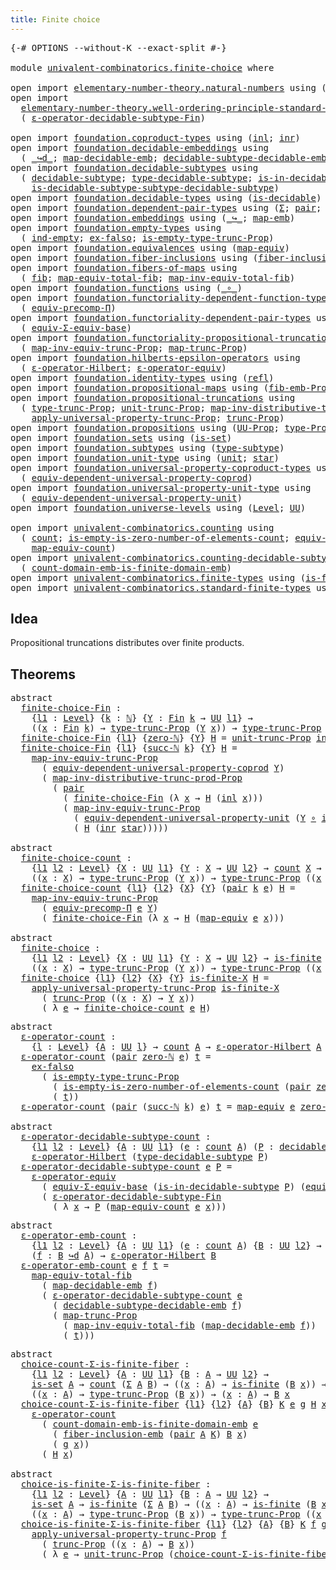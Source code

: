 ```yaml
---
title: Finite choice
---
```


<pre class="Agda"><a id="39" class="Symbol">{-#</a> <a id="43" class="Keyword">OPTIONS</a> <a id="51" class="Pragma">--without-K</a> <a id="63" class="Pragma">--exact-split</a> <a id="77" class="Symbol">#-}</a>

<a id="82" class="Keyword">module</a> <a id="89" href="univalent-combinatorics.finite-choice.html" class="Module">univalent-combinatorics.finite-choice</a> <a id="127" class="Keyword">where</a>

<a id="134" class="Keyword">open</a> <a id="139" class="Keyword">import</a> <a id="146" href="elementary-number-theory.natural-numbers.html" class="Module">elementary-number-theory.natural-numbers</a> <a id="187" class="Keyword">using</a> <a id="193" class="Symbol">(</a><a id="194" href="elementary-number-theory.natural-numbers.html#1458" class="Datatype">ℕ</a><a id="195" class="Symbol">;</a> <a id="197" href="elementary-number-theory.natural-numbers.html#1479" class="InductiveConstructor">zero-ℕ</a><a id="203" class="Symbol">;</a> <a id="205" href="elementary-number-theory.natural-numbers.html#1492" class="InductiveConstructor">succ-ℕ</a><a id="211" class="Symbol">)</a>
<a id="213" class="Keyword">open</a> <a id="218" class="Keyword">import</a>
  <a id="227" href="elementary-number-theory.well-ordering-principle-standard-finite-types.html" class="Module">elementary-number-theory.well-ordering-principle-standard-finite-types</a> <a id="298" class="Keyword">using</a>
  <a id="306" class="Symbol">(</a> <a id="308" href="elementary-number-theory.well-ordering-principle-standard-finite-types.html#8094" class="Function">ε-operator-decidable-subtype-Fin</a><a id="340" class="Symbol">)</a>

<a id="343" class="Keyword">open</a> <a id="348" class="Keyword">import</a> <a id="355" href="foundation.coproduct-types.html" class="Module">foundation.coproduct-types</a> <a id="382" class="Keyword">using</a> <a id="388" class="Symbol">(</a><a id="389" href="foundation.coproduct-types.html#1239" class="InductiveConstructor">inl</a><a id="392" class="Symbol">;</a> <a id="394" href="foundation.coproduct-types.html#1262" class="InductiveConstructor">inr</a><a id="397" class="Symbol">)</a>
<a id="399" class="Keyword">open</a> <a id="404" class="Keyword">import</a> <a id="411" href="foundation.decidable-embeddings.html" class="Module">foundation.decidable-embeddings</a> <a id="443" class="Keyword">using</a>
  <a id="451" class="Symbol">(</a> <a id="453" href="foundation.decidable-embeddings.html#3738" class="Function Operator">_↪d_</a><a id="457" class="Symbol">;</a> <a id="459" href="foundation.decidable-embeddings.html#3839" class="Function">map-decidable-emb</a><a id="476" class="Symbol">;</a> <a id="478" href="foundation.decidable-embeddings.html#6077" class="Function">decidable-subtype-decidable-emb</a><a id="509" class="Symbol">)</a>
<a id="511" class="Keyword">open</a> <a id="516" class="Keyword">import</a> <a id="523" href="foundation.decidable-subtypes.html" class="Module">foundation.decidable-subtypes</a> <a id="553" class="Keyword">using</a>
  <a id="561" class="Symbol">(</a> <a id="563" href="foundation.decidable-subtypes.html#1705" class="Function">decidable-subtype</a><a id="580" class="Symbol">;</a> <a id="582" href="foundation.decidable-subtypes.html#2693" class="Function">type-decidable-subtype</a><a id="604" class="Symbol">;</a> <a id="606" href="foundation.decidable-subtypes.html#2272" class="Function">is-in-decidable-subtype</a><a id="629" class="Symbol">;</a>
    <a id="635" href="foundation.decidable-subtypes.html#2073" class="Function">is-decidable-subtype-subtype-decidable-subtype</a><a id="681" class="Symbol">)</a>
<a id="683" class="Keyword">open</a> <a id="688" class="Keyword">import</a> <a id="695" href="foundation.decidable-types.html" class="Module">foundation.decidable-types</a> <a id="722" class="Keyword">using</a> <a id="728" class="Symbol">(</a><a id="729" href="foundation.decidable-types.html#1905" class="Function">is-decidable</a><a id="741" class="Symbol">)</a>
<a id="743" class="Keyword">open</a> <a id="748" class="Keyword">import</a> <a id="755" href="foundation.dependent-pair-types.html" class="Module">foundation.dependent-pair-types</a> <a id="787" class="Keyword">using</a> <a id="793" class="Symbol">(</a><a id="794" href="foundation-core.dependent-pair-types.html#515" class="Record">Σ</a><a id="795" class="Symbol">;</a> <a id="797" href="foundation-core.dependent-pair-types.html#588" class="InductiveConstructor">pair</a><a id="801" class="Symbol">;</a> <a id="803" href="foundation-core.dependent-pair-types.html#605" class="Field">pr1</a><a id="806" class="Symbol">;</a> <a id="808" href="foundation-core.dependent-pair-types.html#617" class="Field">pr2</a><a id="811" class="Symbol">)</a>
<a id="813" class="Keyword">open</a> <a id="818" class="Keyword">import</a> <a id="825" href="foundation.embeddings.html" class="Module">foundation.embeddings</a> <a id="847" class="Keyword">using</a> <a id="853" class="Symbol">(</a><a id="854" href="foundation-core.embeddings.html#1074" class="Function Operator">_↪_</a><a id="857" class="Symbol">;</a> <a id="859" href="foundation-core.embeddings.html#1217" class="Function">map-emb</a><a id="866" class="Symbol">)</a>
<a id="868" class="Keyword">open</a> <a id="873" class="Keyword">import</a> <a id="880" href="foundation.empty-types.html" class="Module">foundation.empty-types</a> <a id="903" class="Keyword">using</a>
  <a id="911" class="Symbol">(</a> <a id="913" href="foundation-core.empty-types.html#1081" class="Function">ind-empty</a><a id="922" class="Symbol">;</a> <a id="924" href="foundation-core.empty-types.html#1160" class="Function">ex-falso</a><a id="932" class="Symbol">;</a> <a id="934" href="foundation.empty-types.html#2461" class="Function">is-empty-type-trunc-Prop</a><a id="958" class="Symbol">)</a>
<a id="960" class="Keyword">open</a> <a id="965" class="Keyword">import</a> <a id="972" href="foundation.equivalences.html" class="Module">foundation.equivalences</a> <a id="996" class="Keyword">using</a> <a id="1002" class="Symbol">(</a><a id="1003" href="foundation-core.equivalences.html#1821" class="Function">map-equiv</a><a id="1012" class="Symbol">)</a>
<a id="1014" class="Keyword">open</a> <a id="1019" class="Keyword">import</a> <a id="1026" href="foundation.fiber-inclusions.html" class="Module">foundation.fiber-inclusions</a> <a id="1054" class="Keyword">using</a> <a id="1060" class="Symbol">(</a><a id="1061" href="foundation.fiber-inclusions.html#4329" class="Function">fiber-inclusion-emb</a><a id="1080" class="Symbol">)</a>
<a id="1082" class="Keyword">open</a> <a id="1087" class="Keyword">import</a> <a id="1094" href="foundation.fibers-of-maps.html" class="Module">foundation.fibers-of-maps</a> <a id="1120" class="Keyword">using</a>
  <a id="1128" class="Symbol">(</a> <a id="1130" href="foundation-core.fibers-of-maps.html#942" class="Function">fib</a><a id="1133" class="Symbol">;</a> <a id="1135" href="foundation-core.fibers-of-maps.html#4169" class="Function">map-equiv-total-fib</a><a id="1154" class="Symbol">;</a> <a id="1156" href="foundation-core.fibers-of-maps.html#4369" class="Function">map-inv-equiv-total-fib</a><a id="1179" class="Symbol">)</a>
<a id="1181" class="Keyword">open</a> <a id="1186" class="Keyword">import</a> <a id="1193" href="foundation.functions.html" class="Module">foundation.functions</a> <a id="1214" class="Keyword">using</a> <a id="1220" class="Symbol">(</a><a id="1221" href="foundation-core.functions.html#420" class="Function Operator">_∘_</a><a id="1224" class="Symbol">)</a>
<a id="1226" class="Keyword">open</a> <a id="1231" class="Keyword">import</a> <a id="1238" href="foundation.functoriality-dependent-function-types.html" class="Module">foundation.functoriality-dependent-function-types</a> <a id="1288" class="Keyword">using</a>
  <a id="1296" class="Symbol">(</a> <a id="1298" href="foundation-core.functoriality-dependent-function-types.html#3822" class="Function">equiv-precomp-Π</a><a id="1313" class="Symbol">)</a>
<a id="1315" class="Keyword">open</a> <a id="1320" class="Keyword">import</a> <a id="1327" href="foundation.functoriality-dependent-pair-types.html" class="Module">foundation.functoriality-dependent-pair-types</a> <a id="1373" class="Keyword">using</a>
  <a id="1381" class="Symbol">(</a> <a id="1383" href="foundation-core.functoriality-dependent-pair-types.html#9514" class="Function">equiv-Σ-equiv-base</a><a id="1401" class="Symbol">)</a>
<a id="1403" class="Keyword">open</a> <a id="1408" class="Keyword">import</a> <a id="1415" href="foundation.functoriality-propositional-truncation.html" class="Module">foundation.functoriality-propositional-truncation</a> <a id="1465" class="Keyword">using</a>
  <a id="1473" class="Symbol">(</a> <a id="1475" href="foundation.functoriality-propositional-truncation.html#3388" class="Function">map-inv-equiv-trunc-Prop</a><a id="1499" class="Symbol">;</a> <a id="1501" href="foundation.functoriality-propositional-truncation.html#1443" class="Function">map-trunc-Prop</a><a id="1515" class="Symbol">)</a>
<a id="1517" class="Keyword">open</a> <a id="1522" class="Keyword">import</a> <a id="1529" href="foundation.hilberts-epsilon-operators.html" class="Module">foundation.hilberts-epsilon-operators</a> <a id="1567" class="Keyword">using</a>
  <a id="1575" class="Symbol">(</a> <a id="1577" href="foundation.hilberts-epsilon-operators.html#675" class="Function">ε-operator-Hilbert</a><a id="1595" class="Symbol">;</a> <a id="1597" href="foundation.hilberts-epsilon-operators.html#871" class="Function">ε-operator-equiv</a><a id="1613" class="Symbol">)</a>
<a id="1615" class="Keyword">open</a> <a id="1620" class="Keyword">import</a> <a id="1627" href="foundation.identity-types.html" class="Module">foundation.identity-types</a> <a id="1653" class="Keyword">using</a> <a id="1659" class="Symbol">(</a><a id="1660" href="foundation-core.identity-types.html#1820" class="InductiveConstructor">refl</a><a id="1664" class="Symbol">)</a>
<a id="1666" class="Keyword">open</a> <a id="1671" class="Keyword">import</a> <a id="1678" href="foundation.propositional-maps.html" class="Module">foundation.propositional-maps</a> <a id="1708" class="Keyword">using</a> <a id="1714" class="Symbol">(</a><a id="1715" href="foundation-core.propositional-maps.html#2473" class="Function">fib-emb-Prop</a><a id="1727" class="Symbol">)</a>
<a id="1729" class="Keyword">open</a> <a id="1734" class="Keyword">import</a> <a id="1741" href="foundation.propositional-truncations.html" class="Module">foundation.propositional-truncations</a> <a id="1778" class="Keyword">using</a>
  <a id="1786" class="Symbol">(</a> <a id="1788" href="foundation.propositional-truncations.html#2034" class="Function">type-trunc-Prop</a><a id="1803" class="Symbol">;</a> <a id="1805" href="foundation.propositional-truncations.html#2118" class="Function">unit-trunc-Prop</a><a id="1820" class="Symbol">;</a> <a id="1822" href="foundation.propositional-truncations.html#9824" class="Function">map-inv-distributive-trunc-prod-Prop</a><a id="1858" class="Symbol">;</a>
    <a id="1864" href="foundation.propositional-truncations.html#5603" class="Function">apply-universal-property-trunc-Prop</a><a id="1899" class="Symbol">;</a> <a id="1901" href="foundation.propositional-truncations.html#2532" class="Function">trunc-Prop</a><a id="1911" class="Symbol">)</a>
<a id="1913" class="Keyword">open</a> <a id="1918" class="Keyword">import</a> <a id="1925" href="foundation.propositions.html" class="Module">foundation.propositions</a> <a id="1949" class="Keyword">using</a> <a id="1955" class="Symbol">(</a><a id="1956" href="foundation-core.propositions.html#1393" class="Function">UU-Prop</a><a id="1963" class="Symbol">;</a> <a id="1965" href="foundation-core.propositions.html#1495" class="Function">type-Prop</a><a id="1974" class="Symbol">)</a>
<a id="1976" class="Keyword">open</a> <a id="1981" class="Keyword">import</a> <a id="1988" href="foundation.sets.html" class="Module">foundation.sets</a> <a id="2004" class="Keyword">using</a> <a id="2010" class="Symbol">(</a><a id="2011" href="foundation-core.sets.html#1113" class="Function">is-set</a><a id="2017" class="Symbol">)</a>
<a id="2019" class="Keyword">open</a> <a id="2024" class="Keyword">import</a> <a id="2031" href="foundation.subtypes.html" class="Module">foundation.subtypes</a> <a id="2051" class="Keyword">using</a> <a id="2057" class="Symbol">(</a><a id="2058" href="foundation-core.subtypes.html#2555" class="Function">type-subtype</a><a id="2070" class="Symbol">)</a>
<a id="2072" class="Keyword">open</a> <a id="2077" class="Keyword">import</a> <a id="2084" href="foundation.unit-type.html" class="Module">foundation.unit-type</a> <a id="2105" class="Keyword">using</a> <a id="2111" class="Symbol">(</a><a id="2112" href="foundation.unit-type.html#1075" class="Datatype">unit</a><a id="2116" class="Symbol">;</a> <a id="2118" href="foundation.unit-type.html#1099" class="InductiveConstructor">star</a><a id="2122" class="Symbol">)</a>
<a id="2124" class="Keyword">open</a> <a id="2129" class="Keyword">import</a> <a id="2136" href="foundation.universal-property-coproduct-types.html" class="Module">foundation.universal-property-coproduct-types</a> <a id="2182" class="Keyword">using</a>
  <a id="2190" class="Symbol">(</a> <a id="2192" href="foundation.universal-property-coproduct-types.html#1636" class="Function">equiv-dependent-universal-property-coprod</a><a id="2233" class="Symbol">)</a>
<a id="2235" class="Keyword">open</a> <a id="2240" class="Keyword">import</a> <a id="2247" href="foundation.universal-property-unit-type.html" class="Module">foundation.universal-property-unit-type</a> <a id="2287" class="Keyword">using</a>
  <a id="2295" class="Symbol">(</a> <a id="2297" href="foundation.universal-property-unit-type.html#1671" class="Function">equiv-dependent-universal-property-unit</a><a id="2336" class="Symbol">)</a>
<a id="2338" class="Keyword">open</a> <a id="2343" class="Keyword">import</a> <a id="2350" href="foundation.universe-levels.html" class="Module">foundation.universe-levels</a> <a id="2377" class="Keyword">using</a> <a id="2383" class="Symbol">(</a><a id="2384" href="Agda.Primitive.html#597" class="Postulate">Level</a><a id="2389" class="Symbol">;</a> <a id="2391" href="foundation-core.universe-levels.html#235" class="Primitive">UU</a><a id="2393" class="Symbol">)</a>

<a id="2396" class="Keyword">open</a> <a id="2401" class="Keyword">import</a> <a id="2408" href="univalent-combinatorics.counting.html" class="Module">univalent-combinatorics.counting</a> <a id="2441" class="Keyword">using</a>
  <a id="2449" class="Symbol">(</a> <a id="2451" href="univalent-combinatorics.counting.html#1901" class="Function">count</a><a id="2456" class="Symbol">;</a> <a id="2458" href="univalent-combinatorics.counting.html#4160" class="Function">is-empty-is-zero-number-of-elements-count</a><a id="2499" class="Symbol">;</a> <a id="2501" href="univalent-combinatorics.counting.html#2098" class="Function">equiv-count</a><a id="2512" class="Symbol">;</a>
    <a id="2518" href="univalent-combinatorics.counting.html#2172" class="Function">map-equiv-count</a><a id="2533" class="Symbol">)</a>
<a id="2535" class="Keyword">open</a> <a id="2540" class="Keyword">import</a> <a id="2547" href="univalent-combinatorics.counting-decidable-subtypes.html" class="Module">univalent-combinatorics.counting-decidable-subtypes</a> <a id="2599" class="Keyword">using</a>
  <a id="2607" class="Symbol">(</a> <a id="2609" href="univalent-combinatorics.counting-decidable-subtypes.html#6606" class="Function">count-domain-emb-is-finite-domain-emb</a><a id="2646" class="Symbol">)</a>
<a id="2648" class="Keyword">open</a> <a id="2653" class="Keyword">import</a> <a id="2660" href="univalent-combinatorics.finite-types.html" class="Module">univalent-combinatorics.finite-types</a> <a id="2697" class="Keyword">using</a> <a id="2703" class="Symbol">(</a><a id="2704" href="univalent-combinatorics.finite-types.html#4244" class="Function">is-finite</a><a id="2713" class="Symbol">)</a>
<a id="2715" class="Keyword">open</a> <a id="2720" class="Keyword">import</a> <a id="2727" href="univalent-combinatorics.standard-finite-types.html" class="Module">univalent-combinatorics.standard-finite-types</a> <a id="2773" class="Keyword">using</a> <a id="2779" class="Symbol">(</a><a id="2780" href="univalent-combinatorics.standard-finite-types.html#2149" class="Function">Fin</a><a id="2783" class="Symbol">;</a> <a id="2785" href="univalent-combinatorics.standard-finite-types.html#7083" class="Function">zero-Fin</a><a id="2793" class="Symbol">)</a>
</pre>
## Idea

Propositional truncations distributes over finite products.

## Theorems

<pre class="Agda"><a id="2891" class="Keyword">abstract</a>
  <a id="finite-choice-Fin"></a><a id="2902" href="univalent-combinatorics.finite-choice.html#2902" class="Function">finite-choice-Fin</a> <a id="2920" class="Symbol">:</a>
    <a id="2926" class="Symbol">{</a><a id="2927" href="univalent-combinatorics.finite-choice.html#2927" class="Bound">l1</a> <a id="2930" class="Symbol">:</a> <a id="2932" href="Agda.Primitive.html#597" class="Postulate">Level</a><a id="2937" class="Symbol">}</a> <a id="2939" class="Symbol">{</a><a id="2940" href="univalent-combinatorics.finite-choice.html#2940" class="Bound">k</a> <a id="2942" class="Symbol">:</a> <a id="2944" href="elementary-number-theory.natural-numbers.html#1458" class="Datatype">ℕ</a><a id="2945" class="Symbol">}</a> <a id="2947" class="Symbol">{</a><a id="2948" href="univalent-combinatorics.finite-choice.html#2948" class="Bound">Y</a> <a id="2950" class="Symbol">:</a> <a id="2952" href="univalent-combinatorics.standard-finite-types.html#2149" class="Function">Fin</a> <a id="2956" href="univalent-combinatorics.finite-choice.html#2940" class="Bound">k</a> <a id="2958" class="Symbol">→</a> <a id="2960" href="foundation-core.universe-levels.html#235" class="Primitive">UU</a> <a id="2963" href="univalent-combinatorics.finite-choice.html#2927" class="Bound">l1</a><a id="2965" class="Symbol">}</a> <a id="2967" class="Symbol">→</a>
    <a id="2973" class="Symbol">((</a><a id="2975" href="univalent-combinatorics.finite-choice.html#2975" class="Bound">x</a> <a id="2977" class="Symbol">:</a> <a id="2979" href="univalent-combinatorics.standard-finite-types.html#2149" class="Function">Fin</a> <a id="2983" href="univalent-combinatorics.finite-choice.html#2940" class="Bound">k</a><a id="2984" class="Symbol">)</a> <a id="2986" class="Symbol">→</a> <a id="2988" href="foundation.propositional-truncations.html#2034" class="Function">type-trunc-Prop</a> <a id="3004" class="Symbol">(</a><a id="3005" href="univalent-combinatorics.finite-choice.html#2948" class="Bound">Y</a> <a id="3007" href="univalent-combinatorics.finite-choice.html#2975" class="Bound">x</a><a id="3008" class="Symbol">))</a> <a id="3011" class="Symbol">→</a> <a id="3013" href="foundation.propositional-truncations.html#2034" class="Function">type-trunc-Prop</a> <a id="3029" class="Symbol">((</a><a id="3031" href="univalent-combinatorics.finite-choice.html#3031" class="Bound">x</a> <a id="3033" class="Symbol">:</a> <a id="3035" href="univalent-combinatorics.standard-finite-types.html#2149" class="Function">Fin</a> <a id="3039" href="univalent-combinatorics.finite-choice.html#2940" class="Bound">k</a><a id="3040" class="Symbol">)</a> <a id="3042" class="Symbol">→</a> <a id="3044" href="univalent-combinatorics.finite-choice.html#2948" class="Bound">Y</a> <a id="3046" href="univalent-combinatorics.finite-choice.html#3031" class="Bound">x</a><a id="3047" class="Symbol">)</a>
  <a id="3051" href="univalent-combinatorics.finite-choice.html#2902" class="Function">finite-choice-Fin</a> <a id="3069" class="Symbol">{</a><a id="3070" href="univalent-combinatorics.finite-choice.html#3070" class="Bound">l1</a><a id="3072" class="Symbol">}</a> <a id="3074" class="Symbol">{</a><a id="3075" href="elementary-number-theory.natural-numbers.html#1479" class="InductiveConstructor">zero-ℕ</a><a id="3081" class="Symbol">}</a> <a id="3083" class="Symbol">{</a><a id="3084" href="univalent-combinatorics.finite-choice.html#3084" class="Bound">Y</a><a id="3085" class="Symbol">}</a> <a id="3087" href="univalent-combinatorics.finite-choice.html#3087" class="Bound">H</a> <a id="3089" class="Symbol">=</a> <a id="3091" href="foundation.propositional-truncations.html#2118" class="Function">unit-trunc-Prop</a> <a id="3107" href="foundation-core.empty-types.html#1081" class="Function">ind-empty</a>
  <a id="3119" href="univalent-combinatorics.finite-choice.html#2902" class="Function">finite-choice-Fin</a> <a id="3137" class="Symbol">{</a><a id="3138" href="univalent-combinatorics.finite-choice.html#3138" class="Bound">l1</a><a id="3140" class="Symbol">}</a> <a id="3142" class="Symbol">{</a><a id="3143" href="elementary-number-theory.natural-numbers.html#1492" class="InductiveConstructor">succ-ℕ</a> <a id="3150" href="univalent-combinatorics.finite-choice.html#3150" class="Bound">k</a><a id="3151" class="Symbol">}</a> <a id="3153" class="Symbol">{</a><a id="3154" href="univalent-combinatorics.finite-choice.html#3154" class="Bound">Y</a><a id="3155" class="Symbol">}</a> <a id="3157" href="univalent-combinatorics.finite-choice.html#3157" class="Bound">H</a> <a id="3159" class="Symbol">=</a>
    <a id="3165" href="foundation.functoriality-propositional-truncation.html#3388" class="Function">map-inv-equiv-trunc-Prop</a>
      <a id="3196" class="Symbol">(</a> <a id="3198" href="foundation.universal-property-coproduct-types.html#1636" class="Function">equiv-dependent-universal-property-coprod</a> <a id="3240" href="univalent-combinatorics.finite-choice.html#3154" class="Bound">Y</a><a id="3241" class="Symbol">)</a>
      <a id="3249" class="Symbol">(</a> <a id="3251" href="foundation.propositional-truncations.html#9824" class="Function">map-inv-distributive-trunc-prod-Prop</a>
        <a id="3296" class="Symbol">(</a> <a id="3298" href="foundation-core.dependent-pair-types.html#588" class="InductiveConstructor">pair</a>
          <a id="3313" class="Symbol">(</a> <a id="3315" href="univalent-combinatorics.finite-choice.html#2902" class="Function">finite-choice-Fin</a> <a id="3333" class="Symbol">(λ</a> <a id="3336" href="univalent-combinatorics.finite-choice.html#3336" class="Bound">x</a> <a id="3338" class="Symbol">→</a> <a id="3340" href="univalent-combinatorics.finite-choice.html#3157" class="Bound">H</a> <a id="3342" class="Symbol">(</a><a id="3343" href="foundation.coproduct-types.html#1239" class="InductiveConstructor">inl</a> <a id="3347" href="univalent-combinatorics.finite-choice.html#3336" class="Bound">x</a><a id="3348" class="Symbol">)))</a>
          <a id="3362" class="Symbol">(</a> <a id="3364" href="foundation.functoriality-propositional-truncation.html#3388" class="Function">map-inv-equiv-trunc-Prop</a>
            <a id="3401" class="Symbol">(</a> <a id="3403" href="foundation.universal-property-unit-type.html#1671" class="Function">equiv-dependent-universal-property-unit</a> <a id="3443" class="Symbol">(</a><a id="3444" href="univalent-combinatorics.finite-choice.html#3154" class="Bound">Y</a> <a id="3446" href="foundation-core.functions.html#420" class="Function Operator">∘</a> <a id="3448" href="foundation.coproduct-types.html#1262" class="InductiveConstructor">inr</a><a id="3451" class="Symbol">))</a>
            <a id="3466" class="Symbol">(</a> <a id="3468" href="univalent-combinatorics.finite-choice.html#3157" class="Bound">H</a> <a id="3470" class="Symbol">(</a><a id="3471" href="foundation.coproduct-types.html#1262" class="InductiveConstructor">inr</a> <a id="3475" href="foundation.unit-type.html#1099" class="InductiveConstructor">star</a><a id="3479" class="Symbol">)))))</a>

<a id="3486" class="Keyword">abstract</a>
  <a id="finite-choice-count"></a><a id="3497" href="univalent-combinatorics.finite-choice.html#3497" class="Function">finite-choice-count</a> <a id="3517" class="Symbol">:</a>
    <a id="3523" class="Symbol">{</a><a id="3524" href="univalent-combinatorics.finite-choice.html#3524" class="Bound">l1</a> <a id="3527" href="univalent-combinatorics.finite-choice.html#3527" class="Bound">l2</a> <a id="3530" class="Symbol">:</a> <a id="3532" href="Agda.Primitive.html#597" class="Postulate">Level</a><a id="3537" class="Symbol">}</a> <a id="3539" class="Symbol">{</a><a id="3540" href="univalent-combinatorics.finite-choice.html#3540" class="Bound">X</a> <a id="3542" class="Symbol">:</a> <a id="3544" href="foundation-core.universe-levels.html#235" class="Primitive">UU</a> <a id="3547" href="univalent-combinatorics.finite-choice.html#3524" class="Bound">l1</a><a id="3549" class="Symbol">}</a> <a id="3551" class="Symbol">{</a><a id="3552" href="univalent-combinatorics.finite-choice.html#3552" class="Bound">Y</a> <a id="3554" class="Symbol">:</a> <a id="3556" href="univalent-combinatorics.finite-choice.html#3540" class="Bound">X</a> <a id="3558" class="Symbol">→</a> <a id="3560" href="foundation-core.universe-levels.html#235" class="Primitive">UU</a> <a id="3563" href="univalent-combinatorics.finite-choice.html#3527" class="Bound">l2</a><a id="3565" class="Symbol">}</a> <a id="3567" class="Symbol">→</a> <a id="3569" href="univalent-combinatorics.counting.html#1901" class="Function">count</a> <a id="3575" href="univalent-combinatorics.finite-choice.html#3540" class="Bound">X</a> <a id="3577" class="Symbol">→</a>
    <a id="3583" class="Symbol">((</a><a id="3585" href="univalent-combinatorics.finite-choice.html#3585" class="Bound">x</a> <a id="3587" class="Symbol">:</a> <a id="3589" href="univalent-combinatorics.finite-choice.html#3540" class="Bound">X</a><a id="3590" class="Symbol">)</a> <a id="3592" class="Symbol">→</a> <a id="3594" href="foundation.propositional-truncations.html#2034" class="Function">type-trunc-Prop</a> <a id="3610" class="Symbol">(</a><a id="3611" href="univalent-combinatorics.finite-choice.html#3552" class="Bound">Y</a> <a id="3613" href="univalent-combinatorics.finite-choice.html#3585" class="Bound">x</a><a id="3614" class="Symbol">))</a> <a id="3617" class="Symbol">→</a> <a id="3619" href="foundation.propositional-truncations.html#2034" class="Function">type-trunc-Prop</a> <a id="3635" class="Symbol">((</a><a id="3637" href="univalent-combinatorics.finite-choice.html#3637" class="Bound">x</a> <a id="3639" class="Symbol">:</a> <a id="3641" href="univalent-combinatorics.finite-choice.html#3540" class="Bound">X</a><a id="3642" class="Symbol">)</a> <a id="3644" class="Symbol">→</a> <a id="3646" href="univalent-combinatorics.finite-choice.html#3552" class="Bound">Y</a> <a id="3648" href="univalent-combinatorics.finite-choice.html#3637" class="Bound">x</a><a id="3649" class="Symbol">)</a>
  <a id="3653" href="univalent-combinatorics.finite-choice.html#3497" class="Function">finite-choice-count</a> <a id="3673" class="Symbol">{</a><a id="3674" href="univalent-combinatorics.finite-choice.html#3674" class="Bound">l1</a><a id="3676" class="Symbol">}</a> <a id="3678" class="Symbol">{</a><a id="3679" href="univalent-combinatorics.finite-choice.html#3679" class="Bound">l2</a><a id="3681" class="Symbol">}</a> <a id="3683" class="Symbol">{</a><a id="3684" href="univalent-combinatorics.finite-choice.html#3684" class="Bound">X</a><a id="3685" class="Symbol">}</a> <a id="3687" class="Symbol">{</a><a id="3688" href="univalent-combinatorics.finite-choice.html#3688" class="Bound">Y</a><a id="3689" class="Symbol">}</a> <a id="3691" class="Symbol">(</a><a id="3692" href="foundation-core.dependent-pair-types.html#588" class="InductiveConstructor">pair</a> <a id="3697" href="univalent-combinatorics.finite-choice.html#3697" class="Bound">k</a> <a id="3699" href="univalent-combinatorics.finite-choice.html#3699" class="Bound">e</a><a id="3700" class="Symbol">)</a> <a id="3702" href="univalent-combinatorics.finite-choice.html#3702" class="Bound">H</a> <a id="3704" class="Symbol">=</a>
    <a id="3710" href="foundation.functoriality-propositional-truncation.html#3388" class="Function">map-inv-equiv-trunc-Prop</a>
      <a id="3741" class="Symbol">(</a> <a id="3743" href="foundation-core.functoriality-dependent-function-types.html#3822" class="Function">equiv-precomp-Π</a> <a id="3759" href="univalent-combinatorics.finite-choice.html#3699" class="Bound">e</a> <a id="3761" href="univalent-combinatorics.finite-choice.html#3688" class="Bound">Y</a><a id="3762" class="Symbol">)</a>
      <a id="3770" class="Symbol">(</a> <a id="3772" href="univalent-combinatorics.finite-choice.html#2902" class="Function">finite-choice-Fin</a> <a id="3790" class="Symbol">(λ</a> <a id="3793" href="univalent-combinatorics.finite-choice.html#3793" class="Bound">x</a> <a id="3795" class="Symbol">→</a> <a id="3797" href="univalent-combinatorics.finite-choice.html#3702" class="Bound">H</a> <a id="3799" class="Symbol">(</a><a id="3800" href="foundation-core.equivalences.html#1821" class="Function">map-equiv</a> <a id="3810" href="univalent-combinatorics.finite-choice.html#3699" class="Bound">e</a> <a id="3812" href="univalent-combinatorics.finite-choice.html#3793" class="Bound">x</a><a id="3813" class="Symbol">)))</a>

<a id="3818" class="Keyword">abstract</a>
  <a id="finite-choice"></a><a id="3829" href="univalent-combinatorics.finite-choice.html#3829" class="Function">finite-choice</a> <a id="3843" class="Symbol">:</a>
    <a id="3849" class="Symbol">{</a><a id="3850" href="univalent-combinatorics.finite-choice.html#3850" class="Bound">l1</a> <a id="3853" href="univalent-combinatorics.finite-choice.html#3853" class="Bound">l2</a> <a id="3856" class="Symbol">:</a> <a id="3858" href="Agda.Primitive.html#597" class="Postulate">Level</a><a id="3863" class="Symbol">}</a> <a id="3865" class="Symbol">{</a><a id="3866" href="univalent-combinatorics.finite-choice.html#3866" class="Bound">X</a> <a id="3868" class="Symbol">:</a> <a id="3870" href="foundation-core.universe-levels.html#235" class="Primitive">UU</a> <a id="3873" href="univalent-combinatorics.finite-choice.html#3850" class="Bound">l1</a><a id="3875" class="Symbol">}</a> <a id="3877" class="Symbol">{</a><a id="3878" href="univalent-combinatorics.finite-choice.html#3878" class="Bound">Y</a> <a id="3880" class="Symbol">:</a> <a id="3882" href="univalent-combinatorics.finite-choice.html#3866" class="Bound">X</a> <a id="3884" class="Symbol">→</a> <a id="3886" href="foundation-core.universe-levels.html#235" class="Primitive">UU</a> <a id="3889" href="univalent-combinatorics.finite-choice.html#3853" class="Bound">l2</a><a id="3891" class="Symbol">}</a> <a id="3893" class="Symbol">→</a> <a id="3895" href="univalent-combinatorics.finite-types.html#4244" class="Function">is-finite</a> <a id="3905" href="univalent-combinatorics.finite-choice.html#3866" class="Bound">X</a> <a id="3907" class="Symbol">→</a>
    <a id="3913" class="Symbol">((</a><a id="3915" href="univalent-combinatorics.finite-choice.html#3915" class="Bound">x</a> <a id="3917" class="Symbol">:</a> <a id="3919" href="univalent-combinatorics.finite-choice.html#3866" class="Bound">X</a><a id="3920" class="Symbol">)</a> <a id="3922" class="Symbol">→</a> <a id="3924" href="foundation.propositional-truncations.html#2034" class="Function">type-trunc-Prop</a> <a id="3940" class="Symbol">(</a><a id="3941" href="univalent-combinatorics.finite-choice.html#3878" class="Bound">Y</a> <a id="3943" href="univalent-combinatorics.finite-choice.html#3915" class="Bound">x</a><a id="3944" class="Symbol">))</a> <a id="3947" class="Symbol">→</a> <a id="3949" href="foundation.propositional-truncations.html#2034" class="Function">type-trunc-Prop</a> <a id="3965" class="Symbol">((</a><a id="3967" href="univalent-combinatorics.finite-choice.html#3967" class="Bound">x</a> <a id="3969" class="Symbol">:</a> <a id="3971" href="univalent-combinatorics.finite-choice.html#3866" class="Bound">X</a><a id="3972" class="Symbol">)</a> <a id="3974" class="Symbol">→</a> <a id="3976" href="univalent-combinatorics.finite-choice.html#3878" class="Bound">Y</a> <a id="3978" href="univalent-combinatorics.finite-choice.html#3967" class="Bound">x</a><a id="3979" class="Symbol">)</a>
  <a id="3983" href="univalent-combinatorics.finite-choice.html#3829" class="Function">finite-choice</a> <a id="3997" class="Symbol">{</a><a id="3998" href="univalent-combinatorics.finite-choice.html#3998" class="Bound">l1</a><a id="4000" class="Symbol">}</a> <a id="4002" class="Symbol">{</a><a id="4003" href="univalent-combinatorics.finite-choice.html#4003" class="Bound">l2</a><a id="4005" class="Symbol">}</a> <a id="4007" class="Symbol">{</a><a id="4008" href="univalent-combinatorics.finite-choice.html#4008" class="Bound">X</a><a id="4009" class="Symbol">}</a> <a id="4011" class="Symbol">{</a><a id="4012" href="univalent-combinatorics.finite-choice.html#4012" class="Bound">Y</a><a id="4013" class="Symbol">}</a> <a id="4015" href="univalent-combinatorics.finite-choice.html#4015" class="Bound">is-finite-X</a> <a id="4027" href="univalent-combinatorics.finite-choice.html#4027" class="Bound">H</a> <a id="4029" class="Symbol">=</a>
    <a id="4035" href="foundation.propositional-truncations.html#5603" class="Function">apply-universal-property-trunc-Prop</a> <a id="4071" href="univalent-combinatorics.finite-choice.html#4015" class="Bound">is-finite-X</a>
      <a id="4089" class="Symbol">(</a> <a id="4091" href="foundation.propositional-truncations.html#2532" class="Function">trunc-Prop</a> <a id="4102" class="Symbol">((</a><a id="4104" href="univalent-combinatorics.finite-choice.html#4104" class="Bound">x</a> <a id="4106" class="Symbol">:</a> <a id="4108" href="univalent-combinatorics.finite-choice.html#4008" class="Bound">X</a><a id="4109" class="Symbol">)</a> <a id="4111" class="Symbol">→</a> <a id="4113" href="univalent-combinatorics.finite-choice.html#4012" class="Bound">Y</a> <a id="4115" href="univalent-combinatorics.finite-choice.html#4104" class="Bound">x</a><a id="4116" class="Symbol">))</a>
      <a id="4125" class="Symbol">(</a> <a id="4127" class="Symbol">λ</a> <a id="4129" href="univalent-combinatorics.finite-choice.html#4129" class="Bound">e</a> <a id="4131" class="Symbol">→</a> <a id="4133" href="univalent-combinatorics.finite-choice.html#3497" class="Function">finite-choice-count</a> <a id="4153" href="univalent-combinatorics.finite-choice.html#4129" class="Bound">e</a> <a id="4155" href="univalent-combinatorics.finite-choice.html#4027" class="Bound">H</a><a id="4156" class="Symbol">)</a>
</pre>
<pre class="Agda"><a id="4171" class="Keyword">abstract</a>
  <a id="ε-operator-count"></a><a id="4182" href="univalent-combinatorics.finite-choice.html#4182" class="Function">ε-operator-count</a> <a id="4199" class="Symbol">:</a>
    <a id="4205" class="Symbol">{</a><a id="4206" href="univalent-combinatorics.finite-choice.html#4206" class="Bound">l</a> <a id="4208" class="Symbol">:</a> <a id="4210" href="Agda.Primitive.html#597" class="Postulate">Level</a><a id="4215" class="Symbol">}</a> <a id="4217" class="Symbol">{</a><a id="4218" href="univalent-combinatorics.finite-choice.html#4218" class="Bound">A</a> <a id="4220" class="Symbol">:</a> <a id="4222" href="foundation-core.universe-levels.html#235" class="Primitive">UU</a> <a id="4225" href="univalent-combinatorics.finite-choice.html#4206" class="Bound">l</a><a id="4226" class="Symbol">}</a> <a id="4228" class="Symbol">→</a> <a id="4230" href="univalent-combinatorics.counting.html#1901" class="Function">count</a> <a id="4236" href="univalent-combinatorics.finite-choice.html#4218" class="Bound">A</a> <a id="4238" class="Symbol">→</a> <a id="4240" href="foundation.hilberts-epsilon-operators.html#675" class="Function">ε-operator-Hilbert</a> <a id="4259" href="univalent-combinatorics.finite-choice.html#4218" class="Bound">A</a>
  <a id="4263" href="univalent-combinatorics.finite-choice.html#4182" class="Function">ε-operator-count</a> <a id="4280" class="Symbol">(</a><a id="4281" href="foundation-core.dependent-pair-types.html#588" class="InductiveConstructor">pair</a> <a id="4286" href="elementary-number-theory.natural-numbers.html#1479" class="InductiveConstructor">zero-ℕ</a> <a id="4293" href="univalent-combinatorics.finite-choice.html#4293" class="Bound">e</a><a id="4294" class="Symbol">)</a> <a id="4296" href="univalent-combinatorics.finite-choice.html#4296" class="Bound">t</a> <a id="4298" class="Symbol">=</a>
    <a id="4304" href="foundation-core.empty-types.html#1160" class="Function">ex-falso</a>
      <a id="4319" class="Symbol">(</a> <a id="4321" href="foundation.empty-types.html#2461" class="Function">is-empty-type-trunc-Prop</a>
        <a id="4354" class="Symbol">(</a> <a id="4356" href="univalent-combinatorics.counting.html#4160" class="Function">is-empty-is-zero-number-of-elements-count</a> <a id="4398" class="Symbol">(</a><a id="4399" href="foundation-core.dependent-pair-types.html#588" class="InductiveConstructor">pair</a> <a id="4404" href="elementary-number-theory.natural-numbers.html#1479" class="InductiveConstructor">zero-ℕ</a> <a id="4411" href="univalent-combinatorics.finite-choice.html#4293" class="Bound">e</a><a id="4412" class="Symbol">)</a> <a id="4414" href="foundation-core.identity-types.html#1820" class="InductiveConstructor">refl</a><a id="4418" class="Symbol">)</a>
        <a id="4428" class="Symbol">(</a> <a id="4430" href="univalent-combinatorics.finite-choice.html#4296" class="Bound">t</a><a id="4431" class="Symbol">))</a>
  <a id="4436" href="univalent-combinatorics.finite-choice.html#4182" class="Function">ε-operator-count</a> <a id="4453" class="Symbol">(</a><a id="4454" href="foundation-core.dependent-pair-types.html#588" class="InductiveConstructor">pair</a> <a id="4459" class="Symbol">(</a><a id="4460" href="elementary-number-theory.natural-numbers.html#1492" class="InductiveConstructor">succ-ℕ</a> <a id="4467" href="univalent-combinatorics.finite-choice.html#4467" class="Bound">k</a><a id="4468" class="Symbol">)</a> <a id="4470" href="univalent-combinatorics.finite-choice.html#4470" class="Bound">e</a><a id="4471" class="Symbol">)</a> <a id="4473" href="univalent-combinatorics.finite-choice.html#4473" class="Bound">t</a> <a id="4475" class="Symbol">=</a> <a id="4477" href="foundation-core.equivalences.html#1821" class="Function">map-equiv</a> <a id="4487" href="univalent-combinatorics.finite-choice.html#4470" class="Bound">e</a> <a id="4489" href="univalent-combinatorics.standard-finite-types.html#7083" class="Function">zero-Fin</a>

<a id="4499" class="Keyword">abstract</a>
  <a id="ε-operator-decidable-subtype-count"></a><a id="4510" href="univalent-combinatorics.finite-choice.html#4510" class="Function">ε-operator-decidable-subtype-count</a> <a id="4545" class="Symbol">:</a>
    <a id="4551" class="Symbol">{</a><a id="4552" href="univalent-combinatorics.finite-choice.html#4552" class="Bound">l1</a> <a id="4555" href="univalent-combinatorics.finite-choice.html#4555" class="Bound">l2</a> <a id="4558" class="Symbol">:</a> <a id="4560" href="Agda.Primitive.html#597" class="Postulate">Level</a><a id="4565" class="Symbol">}</a> <a id="4567" class="Symbol">{</a><a id="4568" href="univalent-combinatorics.finite-choice.html#4568" class="Bound">A</a> <a id="4570" class="Symbol">:</a> <a id="4572" href="foundation-core.universe-levels.html#235" class="Primitive">UU</a> <a id="4575" href="univalent-combinatorics.finite-choice.html#4552" class="Bound">l1</a><a id="4577" class="Symbol">}</a> <a id="4579" class="Symbol">(</a><a id="4580" href="univalent-combinatorics.finite-choice.html#4580" class="Bound">e</a> <a id="4582" class="Symbol">:</a> <a id="4584" href="univalent-combinatorics.counting.html#1901" class="Function">count</a> <a id="4590" href="univalent-combinatorics.finite-choice.html#4568" class="Bound">A</a><a id="4591" class="Symbol">)</a> <a id="4593" class="Symbol">(</a><a id="4594" href="univalent-combinatorics.finite-choice.html#4594" class="Bound">P</a> <a id="4596" class="Symbol">:</a> <a id="4598" href="foundation.decidable-subtypes.html#1705" class="Function">decidable-subtype</a> <a id="4616" href="univalent-combinatorics.finite-choice.html#4555" class="Bound">l2</a> <a id="4619" href="univalent-combinatorics.finite-choice.html#4568" class="Bound">A</a><a id="4620" class="Symbol">)</a> <a id="4622" class="Symbol">→</a>
    <a id="4628" href="foundation.hilberts-epsilon-operators.html#675" class="Function">ε-operator-Hilbert</a> <a id="4647" class="Symbol">(</a><a id="4648" href="foundation.decidable-subtypes.html#2693" class="Function">type-decidable-subtype</a> <a id="4671" href="univalent-combinatorics.finite-choice.html#4594" class="Bound">P</a><a id="4672" class="Symbol">)</a>
  <a id="4676" href="univalent-combinatorics.finite-choice.html#4510" class="Function">ε-operator-decidable-subtype-count</a> <a id="4711" href="univalent-combinatorics.finite-choice.html#4711" class="Bound">e</a> <a id="4713" href="univalent-combinatorics.finite-choice.html#4713" class="Bound">P</a> <a id="4715" class="Symbol">=</a>
    <a id="4721" href="foundation.hilberts-epsilon-operators.html#871" class="Function">ε-operator-equiv</a>
      <a id="4744" class="Symbol">(</a> <a id="4746" href="foundation-core.functoriality-dependent-pair-types.html#9514" class="Function">equiv-Σ-equiv-base</a> <a id="4765" class="Symbol">(</a><a id="4766" href="foundation.decidable-subtypes.html#2272" class="Function">is-in-decidable-subtype</a> <a id="4790" href="univalent-combinatorics.finite-choice.html#4713" class="Bound">P</a><a id="4791" class="Symbol">)</a> <a id="4793" class="Symbol">(</a><a id="4794" href="univalent-combinatorics.counting.html#2098" class="Function">equiv-count</a> <a id="4806" href="univalent-combinatorics.finite-choice.html#4711" class="Bound">e</a><a id="4807" class="Symbol">))</a>
      <a id="4816" class="Symbol">(</a> <a id="4818" href="elementary-number-theory.well-ordering-principle-standard-finite-types.html#8094" class="Function">ε-operator-decidable-subtype-Fin</a>
        <a id="4859" class="Symbol">(</a> <a id="4861" class="Symbol">λ</a> <a id="4863" href="univalent-combinatorics.finite-choice.html#4863" class="Bound">x</a> <a id="4865" class="Symbol">→</a> <a id="4867" href="univalent-combinatorics.finite-choice.html#4713" class="Bound">P</a> <a id="4869" class="Symbol">(</a><a id="4870" href="univalent-combinatorics.counting.html#2172" class="Function">map-equiv-count</a> <a id="4886" href="univalent-combinatorics.finite-choice.html#4711" class="Bound">e</a> <a id="4888" href="univalent-combinatorics.finite-choice.html#4863" class="Bound">x</a><a id="4889" class="Symbol">)))</a>
</pre>
<pre class="Agda"><a id="4906" class="Keyword">abstract</a>
  <a id="ε-operator-emb-count"></a><a id="4917" href="univalent-combinatorics.finite-choice.html#4917" class="Function">ε-operator-emb-count</a> <a id="4938" class="Symbol">:</a>
    <a id="4944" class="Symbol">{</a><a id="4945" href="univalent-combinatorics.finite-choice.html#4945" class="Bound">l1</a> <a id="4948" href="univalent-combinatorics.finite-choice.html#4948" class="Bound">l2</a> <a id="4951" class="Symbol">:</a> <a id="4953" href="Agda.Primitive.html#597" class="Postulate">Level</a><a id="4958" class="Symbol">}</a> <a id="4960" class="Symbol">{</a><a id="4961" href="univalent-combinatorics.finite-choice.html#4961" class="Bound">A</a> <a id="4963" class="Symbol">:</a> <a id="4965" href="foundation-core.universe-levels.html#235" class="Primitive">UU</a> <a id="4968" href="univalent-combinatorics.finite-choice.html#4945" class="Bound">l1</a><a id="4970" class="Symbol">}</a> <a id="4972" class="Symbol">(</a><a id="4973" href="univalent-combinatorics.finite-choice.html#4973" class="Bound">e</a> <a id="4975" class="Symbol">:</a> <a id="4977" href="univalent-combinatorics.counting.html#1901" class="Function">count</a> <a id="4983" href="univalent-combinatorics.finite-choice.html#4961" class="Bound">A</a><a id="4984" class="Symbol">)</a> <a id="4986" class="Symbol">{</a><a id="4987" href="univalent-combinatorics.finite-choice.html#4987" class="Bound">B</a> <a id="4989" class="Symbol">:</a> <a id="4991" href="foundation-core.universe-levels.html#235" class="Primitive">UU</a> <a id="4994" href="univalent-combinatorics.finite-choice.html#4948" class="Bound">l2</a><a id="4996" class="Symbol">}</a> <a id="4998" class="Symbol">→</a>
    <a id="5004" class="Symbol">(</a><a id="5005" href="univalent-combinatorics.finite-choice.html#5005" class="Bound">f</a> <a id="5007" class="Symbol">:</a> <a id="5009" href="univalent-combinatorics.finite-choice.html#4987" class="Bound">B</a> <a id="5011" href="foundation.decidable-embeddings.html#3738" class="Function Operator">↪d</a> <a id="5014" href="univalent-combinatorics.finite-choice.html#4961" class="Bound">A</a><a id="5015" class="Symbol">)</a> <a id="5017" class="Symbol">→</a> <a id="5019" href="foundation.hilberts-epsilon-operators.html#675" class="Function">ε-operator-Hilbert</a> <a id="5038" href="univalent-combinatorics.finite-choice.html#4987" class="Bound">B</a>
  <a id="5042" href="univalent-combinatorics.finite-choice.html#4917" class="Function">ε-operator-emb-count</a> <a id="5063" href="univalent-combinatorics.finite-choice.html#5063" class="Bound">e</a> <a id="5065" href="univalent-combinatorics.finite-choice.html#5065" class="Bound">f</a> <a id="5067" href="univalent-combinatorics.finite-choice.html#5067" class="Bound">t</a> <a id="5069" class="Symbol">=</a>
    <a id="5075" href="foundation-core.fibers-of-maps.html#4169" class="Function">map-equiv-total-fib</a>
      <a id="5101" class="Symbol">(</a> <a id="5103" href="foundation.decidable-embeddings.html#3839" class="Function">map-decidable-emb</a> <a id="5121" href="univalent-combinatorics.finite-choice.html#5065" class="Bound">f</a><a id="5122" class="Symbol">)</a>
      <a id="5130" class="Symbol">(</a> <a id="5132" href="univalent-combinatorics.finite-choice.html#4510" class="Function">ε-operator-decidable-subtype-count</a> <a id="5167" href="univalent-combinatorics.finite-choice.html#5063" class="Bound">e</a>
        <a id="5177" class="Symbol">(</a> <a id="5179" href="foundation.decidable-embeddings.html#6077" class="Function">decidable-subtype-decidable-emb</a> <a id="5211" href="univalent-combinatorics.finite-choice.html#5065" class="Bound">f</a><a id="5212" class="Symbol">)</a>
        <a id="5222" class="Symbol">(</a> <a id="5224" href="foundation.functoriality-propositional-truncation.html#1443" class="Function">map-trunc-Prop</a>
          <a id="5249" class="Symbol">(</a> <a id="5251" href="foundation-core.fibers-of-maps.html#4369" class="Function">map-inv-equiv-total-fib</a> <a id="5275" class="Symbol">(</a><a id="5276" href="foundation.decidable-embeddings.html#3839" class="Function">map-decidable-emb</a> <a id="5294" href="univalent-combinatorics.finite-choice.html#5065" class="Bound">f</a><a id="5295" class="Symbol">))</a>
          <a id="5308" class="Symbol">(</a> <a id="5310" href="univalent-combinatorics.finite-choice.html#5067" class="Bound">t</a><a id="5311" class="Symbol">)))</a>
</pre>
<pre class="Agda"><a id="5328" class="Keyword">abstract</a>
  <a id="choice-count-Σ-is-finite-fiber"></a><a id="5339" href="univalent-combinatorics.finite-choice.html#5339" class="Function">choice-count-Σ-is-finite-fiber</a> <a id="5370" class="Symbol">:</a>
    <a id="5376" class="Symbol">{</a><a id="5377" href="univalent-combinatorics.finite-choice.html#5377" class="Bound">l1</a> <a id="5380" href="univalent-combinatorics.finite-choice.html#5380" class="Bound">l2</a> <a id="5383" class="Symbol">:</a> <a id="5385" href="Agda.Primitive.html#597" class="Postulate">Level</a><a id="5390" class="Symbol">}</a> <a id="5392" class="Symbol">{</a><a id="5393" href="univalent-combinatorics.finite-choice.html#5393" class="Bound">A</a> <a id="5395" class="Symbol">:</a> <a id="5397" href="foundation-core.universe-levels.html#235" class="Primitive">UU</a> <a id="5400" href="univalent-combinatorics.finite-choice.html#5377" class="Bound">l1</a><a id="5402" class="Symbol">}</a> <a id="5404" class="Symbol">{</a><a id="5405" href="univalent-combinatorics.finite-choice.html#5405" class="Bound">B</a> <a id="5407" class="Symbol">:</a> <a id="5409" href="univalent-combinatorics.finite-choice.html#5393" class="Bound">A</a> <a id="5411" class="Symbol">→</a> <a id="5413" href="foundation-core.universe-levels.html#235" class="Primitive">UU</a> <a id="5416" href="univalent-combinatorics.finite-choice.html#5380" class="Bound">l2</a><a id="5418" class="Symbol">}</a> <a id="5420" class="Symbol">→</a>
    <a id="5426" href="foundation-core.sets.html#1113" class="Function">is-set</a> <a id="5433" href="univalent-combinatorics.finite-choice.html#5393" class="Bound">A</a> <a id="5435" class="Symbol">→</a> <a id="5437" href="univalent-combinatorics.counting.html#1901" class="Function">count</a> <a id="5443" class="Symbol">(</a><a id="5444" href="foundation-core.dependent-pair-types.html#515" class="Record">Σ</a> <a id="5446" href="univalent-combinatorics.finite-choice.html#5393" class="Bound">A</a> <a id="5448" href="univalent-combinatorics.finite-choice.html#5405" class="Bound">B</a><a id="5449" class="Symbol">)</a> <a id="5451" class="Symbol">→</a> <a id="5453" class="Symbol">((</a><a id="5455" href="univalent-combinatorics.finite-choice.html#5455" class="Bound">x</a> <a id="5457" class="Symbol">:</a> <a id="5459" href="univalent-combinatorics.finite-choice.html#5393" class="Bound">A</a><a id="5460" class="Symbol">)</a> <a id="5462" class="Symbol">→</a> <a id="5464" href="univalent-combinatorics.finite-types.html#4244" class="Function">is-finite</a> <a id="5474" class="Symbol">(</a><a id="5475" href="univalent-combinatorics.finite-choice.html#5405" class="Bound">B</a> <a id="5477" href="univalent-combinatorics.finite-choice.html#5455" class="Bound">x</a><a id="5478" class="Symbol">))</a> <a id="5481" class="Symbol">→</a>
    <a id="5487" class="Symbol">((</a><a id="5489" href="univalent-combinatorics.finite-choice.html#5489" class="Bound">x</a> <a id="5491" class="Symbol">:</a> <a id="5493" href="univalent-combinatorics.finite-choice.html#5393" class="Bound">A</a><a id="5494" class="Symbol">)</a> <a id="5496" class="Symbol">→</a> <a id="5498" href="foundation.propositional-truncations.html#2034" class="Function">type-trunc-Prop</a> <a id="5514" class="Symbol">(</a><a id="5515" href="univalent-combinatorics.finite-choice.html#5405" class="Bound">B</a> <a id="5517" href="univalent-combinatorics.finite-choice.html#5489" class="Bound">x</a><a id="5518" class="Symbol">))</a> <a id="5521" class="Symbol">→</a> <a id="5523" class="Symbol">(</a><a id="5524" href="univalent-combinatorics.finite-choice.html#5524" class="Bound">x</a> <a id="5526" class="Symbol">:</a> <a id="5528" href="univalent-combinatorics.finite-choice.html#5393" class="Bound">A</a><a id="5529" class="Symbol">)</a> <a id="5531" class="Symbol">→</a> <a id="5533" href="univalent-combinatorics.finite-choice.html#5405" class="Bound">B</a> <a id="5535" href="univalent-combinatorics.finite-choice.html#5524" class="Bound">x</a>
  <a id="5539" href="univalent-combinatorics.finite-choice.html#5339" class="Function">choice-count-Σ-is-finite-fiber</a> <a id="5570" class="Symbol">{</a><a id="5571" href="univalent-combinatorics.finite-choice.html#5571" class="Bound">l1</a><a id="5573" class="Symbol">}</a> <a id="5575" class="Symbol">{</a><a id="5576" href="univalent-combinatorics.finite-choice.html#5576" class="Bound">l2</a><a id="5578" class="Symbol">}</a> <a id="5580" class="Symbol">{</a><a id="5581" href="univalent-combinatorics.finite-choice.html#5581" class="Bound">A</a><a id="5582" class="Symbol">}</a> <a id="5584" class="Symbol">{</a><a id="5585" href="univalent-combinatorics.finite-choice.html#5585" class="Bound">B</a><a id="5586" class="Symbol">}</a> <a id="5588" href="univalent-combinatorics.finite-choice.html#5588" class="Bound">K</a> <a id="5590" href="univalent-combinatorics.finite-choice.html#5590" class="Bound">e</a> <a id="5592" href="univalent-combinatorics.finite-choice.html#5592" class="Bound">g</a> <a id="5594" href="univalent-combinatorics.finite-choice.html#5594" class="Bound">H</a> <a id="5596" href="univalent-combinatorics.finite-choice.html#5596" class="Bound">x</a> <a id="5598" class="Symbol">=</a>
    <a id="5604" href="univalent-combinatorics.finite-choice.html#4182" class="Function">ε-operator-count</a>
      <a id="5627" class="Symbol">(</a> <a id="5629" href="univalent-combinatorics.counting-decidable-subtypes.html#6606" class="Function">count-domain-emb-is-finite-domain-emb</a> <a id="5667" href="univalent-combinatorics.finite-choice.html#5590" class="Bound">e</a>
        <a id="5677" class="Symbol">(</a> <a id="5679" href="foundation.fiber-inclusions.html#4329" class="Function">fiber-inclusion-emb</a> <a id="5699" class="Symbol">(</a><a id="5700" href="foundation-core.dependent-pair-types.html#588" class="InductiveConstructor">pair</a> <a id="5705" href="univalent-combinatorics.finite-choice.html#5581" class="Bound">A</a> <a id="5707" href="univalent-combinatorics.finite-choice.html#5588" class="Bound">K</a><a id="5708" class="Symbol">)</a> <a id="5710" href="univalent-combinatorics.finite-choice.html#5585" class="Bound">B</a> <a id="5712" href="univalent-combinatorics.finite-choice.html#5596" class="Bound">x</a><a id="5713" class="Symbol">)</a>
        <a id="5723" class="Symbol">(</a> <a id="5725" href="univalent-combinatorics.finite-choice.html#5592" class="Bound">g</a> <a id="5727" href="univalent-combinatorics.finite-choice.html#5596" class="Bound">x</a><a id="5728" class="Symbol">))</a>
      <a id="5737" class="Symbol">(</a> <a id="5739" href="univalent-combinatorics.finite-choice.html#5594" class="Bound">H</a> <a id="5741" href="univalent-combinatorics.finite-choice.html#5596" class="Bound">x</a><a id="5742" class="Symbol">)</a>

<a id="5745" class="Keyword">abstract</a>
  <a id="choice-is-finite-Σ-is-finite-fiber"></a><a id="5756" href="univalent-combinatorics.finite-choice.html#5756" class="Function">choice-is-finite-Σ-is-finite-fiber</a> <a id="5791" class="Symbol">:</a>
    <a id="5797" class="Symbol">{</a><a id="5798" href="univalent-combinatorics.finite-choice.html#5798" class="Bound">l1</a> <a id="5801" href="univalent-combinatorics.finite-choice.html#5801" class="Bound">l2</a> <a id="5804" class="Symbol">:</a> <a id="5806" href="Agda.Primitive.html#597" class="Postulate">Level</a><a id="5811" class="Symbol">}</a> <a id="5813" class="Symbol">{</a><a id="5814" href="univalent-combinatorics.finite-choice.html#5814" class="Bound">A</a> <a id="5816" class="Symbol">:</a> <a id="5818" href="foundation-core.universe-levels.html#235" class="Primitive">UU</a> <a id="5821" href="univalent-combinatorics.finite-choice.html#5798" class="Bound">l1</a><a id="5823" class="Symbol">}</a> <a id="5825" class="Symbol">{</a><a id="5826" href="univalent-combinatorics.finite-choice.html#5826" class="Bound">B</a> <a id="5828" class="Symbol">:</a> <a id="5830" href="univalent-combinatorics.finite-choice.html#5814" class="Bound">A</a> <a id="5832" class="Symbol">→</a> <a id="5834" href="foundation-core.universe-levels.html#235" class="Primitive">UU</a> <a id="5837" href="univalent-combinatorics.finite-choice.html#5801" class="Bound">l2</a><a id="5839" class="Symbol">}</a> <a id="5841" class="Symbol">→</a>
    <a id="5847" href="foundation-core.sets.html#1113" class="Function">is-set</a> <a id="5854" href="univalent-combinatorics.finite-choice.html#5814" class="Bound">A</a> <a id="5856" class="Symbol">→</a> <a id="5858" href="univalent-combinatorics.finite-types.html#4244" class="Function">is-finite</a> <a id="5868" class="Symbol">(</a><a id="5869" href="foundation-core.dependent-pair-types.html#515" class="Record">Σ</a> <a id="5871" href="univalent-combinatorics.finite-choice.html#5814" class="Bound">A</a> <a id="5873" href="univalent-combinatorics.finite-choice.html#5826" class="Bound">B</a><a id="5874" class="Symbol">)</a> <a id="5876" class="Symbol">→</a> <a id="5878" class="Symbol">((</a><a id="5880" href="univalent-combinatorics.finite-choice.html#5880" class="Bound">x</a> <a id="5882" class="Symbol">:</a> <a id="5884" href="univalent-combinatorics.finite-choice.html#5814" class="Bound">A</a><a id="5885" class="Symbol">)</a> <a id="5887" class="Symbol">→</a> <a id="5889" href="univalent-combinatorics.finite-types.html#4244" class="Function">is-finite</a> <a id="5899" class="Symbol">(</a><a id="5900" href="univalent-combinatorics.finite-choice.html#5826" class="Bound">B</a> <a id="5902" href="univalent-combinatorics.finite-choice.html#5880" class="Bound">x</a><a id="5903" class="Symbol">))</a> <a id="5906" class="Symbol">→</a>
    <a id="5912" class="Symbol">((</a><a id="5914" href="univalent-combinatorics.finite-choice.html#5914" class="Bound">x</a> <a id="5916" class="Symbol">:</a> <a id="5918" href="univalent-combinatorics.finite-choice.html#5814" class="Bound">A</a><a id="5919" class="Symbol">)</a> <a id="5921" class="Symbol">→</a> <a id="5923" href="foundation.propositional-truncations.html#2034" class="Function">type-trunc-Prop</a> <a id="5939" class="Symbol">(</a><a id="5940" href="univalent-combinatorics.finite-choice.html#5826" class="Bound">B</a> <a id="5942" href="univalent-combinatorics.finite-choice.html#5914" class="Bound">x</a><a id="5943" class="Symbol">))</a> <a id="5946" class="Symbol">→</a> <a id="5948" href="foundation.propositional-truncations.html#2034" class="Function">type-trunc-Prop</a> <a id="5964" class="Symbol">((</a><a id="5966" href="univalent-combinatorics.finite-choice.html#5966" class="Bound">x</a> <a id="5968" class="Symbol">:</a> <a id="5970" href="univalent-combinatorics.finite-choice.html#5814" class="Bound">A</a><a id="5971" class="Symbol">)</a> <a id="5973" class="Symbol">→</a> <a id="5975" href="univalent-combinatorics.finite-choice.html#5826" class="Bound">B</a> <a id="5977" href="univalent-combinatorics.finite-choice.html#5966" class="Bound">x</a><a id="5978" class="Symbol">)</a>
  <a id="5982" href="univalent-combinatorics.finite-choice.html#5756" class="Function">choice-is-finite-Σ-is-finite-fiber</a> <a id="6017" class="Symbol">{</a><a id="6018" href="univalent-combinatorics.finite-choice.html#6018" class="Bound">l1</a><a id="6020" class="Symbol">}</a> <a id="6022" class="Symbol">{</a><a id="6023" href="univalent-combinatorics.finite-choice.html#6023" class="Bound">l2</a><a id="6025" class="Symbol">}</a> <a id="6027" class="Symbol">{</a><a id="6028" href="univalent-combinatorics.finite-choice.html#6028" class="Bound">A</a><a id="6029" class="Symbol">}</a> <a id="6031" class="Symbol">{</a><a id="6032" href="univalent-combinatorics.finite-choice.html#6032" class="Bound">B</a><a id="6033" class="Symbol">}</a> <a id="6035" href="univalent-combinatorics.finite-choice.html#6035" class="Bound">K</a> <a id="6037" href="univalent-combinatorics.finite-choice.html#6037" class="Bound">f</a> <a id="6039" href="univalent-combinatorics.finite-choice.html#6039" class="Bound">g</a> <a id="6041" href="univalent-combinatorics.finite-choice.html#6041" class="Bound">H</a> <a id="6043" class="Symbol">=</a>
    <a id="6049" href="foundation.propositional-truncations.html#5603" class="Function">apply-universal-property-trunc-Prop</a> <a id="6085" href="univalent-combinatorics.finite-choice.html#6037" class="Bound">f</a>
      <a id="6093" class="Symbol">(</a> <a id="6095" href="foundation.propositional-truncations.html#2532" class="Function">trunc-Prop</a> <a id="6106" class="Symbol">((</a><a id="6108" href="univalent-combinatorics.finite-choice.html#6108" class="Bound">x</a> <a id="6110" class="Symbol">:</a> <a id="6112" href="univalent-combinatorics.finite-choice.html#6028" class="Bound">A</a><a id="6113" class="Symbol">)</a> <a id="6115" class="Symbol">→</a> <a id="6117" href="univalent-combinatorics.finite-choice.html#6032" class="Bound">B</a> <a id="6119" href="univalent-combinatorics.finite-choice.html#6108" class="Bound">x</a><a id="6120" class="Symbol">))</a>
      <a id="6129" class="Symbol">(</a> <a id="6131" class="Symbol">λ</a> <a id="6133" href="univalent-combinatorics.finite-choice.html#6133" class="Bound">e</a> <a id="6135" class="Symbol">→</a> <a id="6137" href="foundation.propositional-truncations.html#2118" class="Function">unit-trunc-Prop</a> <a id="6153" class="Symbol">(</a><a id="6154" href="univalent-combinatorics.finite-choice.html#5339" class="Function">choice-count-Σ-is-finite-fiber</a> <a id="6185" href="univalent-combinatorics.finite-choice.html#6035" class="Bound">K</a> <a id="6187" href="univalent-combinatorics.finite-choice.html#6133" class="Bound">e</a> <a id="6189" href="univalent-combinatorics.finite-choice.html#6039" class="Bound">g</a> <a id="6191" href="univalent-combinatorics.finite-choice.html#6041" class="Bound">H</a><a id="6192" class="Symbol">))</a>
</pre>